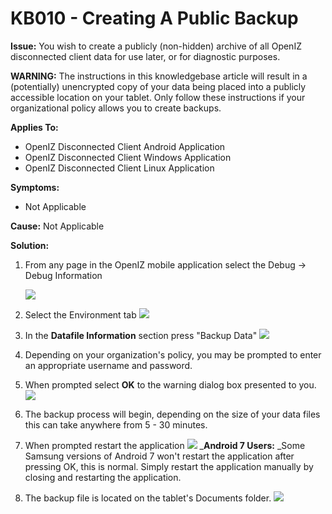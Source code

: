 # KB010 - Creating A Public Backup

**Issue:** You wish to create a publicly \(non-hidden\) archive of all OpenIZ disconnected client data for use later, or for diagnostic purposes.

**WARNING:** The instructions in this knowledgebase article will result in a \(potentially\) unencrypted copy of your data being placed into a publicly accessible location on your tablet. Only follow these instructions if your organizational policy allows you to create backups.

**Applies To:**

* OpenIZ Disconnected Client Android Application
* OpenIZ Disconnected Client Windows Application
* OpenIZ Disconnected Client Linux Application

**Symptoms:**

* Not Applicable

**Cause:** Not Applicable

**Solution:**

1. From any page in the OpenIZ mobile application select the Debug -&gt; Debug Information

   ![](https://raw.githubusercontent.com/santedb/dev-doc/master/.gitbook/assets/kb010-001.png)

2. Select the Environment tab ![](https://raw.githubusercontent.com/santedb/dev-doc/master/.gitbook/assets/kb010-002.png)
3. In the **Datafile Information** section press "Backup Data" ![](https://raw.githubusercontent.com/santedb/dev-doc/master/.gitbook/assets/kb010-003.png)
4. Depending on your organization's policy, you may be prompted to enter an appropriate username and password.
5. When prompted select **OK** to the warning dialog box presented to you. ![](https://raw.githubusercontent.com/santedb/dev-doc/master/.gitbook/assets/kb010-004.png)
6. The backup process will begin, depending on the size of your data files this can take anywhere from 5 - 30 minutes.
7. When prompted restart the application ![](https://raw.githubusercontent.com/santedb/dev-doc/master/.gitbook/assets/kb010-005.png) \_**Android 7 Users:** \_Some Samsung versions of Android 7 won't restart the application after pressing OK, this is normal. Simply restart the application manually by closing and restarting the application.
8. The backup file is located on the tablet's Documents folder. ![](https://raw.githubusercontent.com/santedb/dev-doc/master/.gitbook/assets/kb010-006.png)

